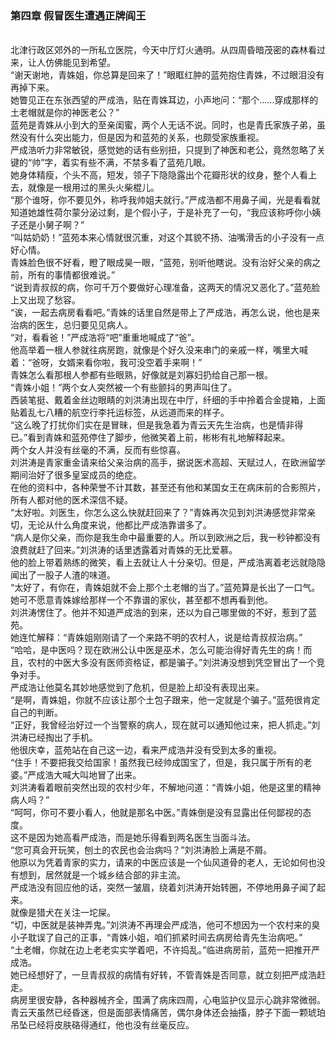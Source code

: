 ### 第四章 假冒医生遭遇正牌阎王
  <br/>
  北津行政区郊外的一所私立医院，今天中厅灯火通明。从四周昏暗茂密的森林看过来，让人仿佛能见到希望。<br/>
  “谢天谢地，青姝姐，你总算是回来了！”眼眶红肿的蓝苑抱住青姝，不过眼泪没有再掉下来。<br/>
  她瞥见正在东张西望的严成浩，贴在青姝耳边，小声地问：“那个……穿成那样的土老帽就是你的神医老公？”<br/>
  蓝苑是青姝从小到大的至亲闺蜜，两个人无话不说。同时，也是青氏家族子弟，虽然没有什么突出能力，但是因为和蓝苑的关系，也颇受家族重视。<br/>
  严成浩听力非常敏锐，感觉她的话有些别扭，只提到了神医和老公，竟然忽略了关键的“帅”字，着实有些不满，不禁多看了蓝苑几眼。<br/>
  她身体精瘦，个头不高，短发，领子下隐隐露出个花瓣形状的纹身，整个人看上去，就像是一根用过的黑头火柴棍儿。<br/>
  “那个谁呀，你不要见外，称呼我帅姐夫就行。”严成浩都不用鼻子闻，光是看看就知道她雄性荷尔蒙分泌过剩，是个假小子，于是补充了一句，“我应该称呼你小姨子还是小舅子啊？”<br/>
  “叫姑奶奶！”蓝苑本来心情就很沉重，对这个其貌不扬、油嘴滑舌的小子没有一点好心情。<br/>
  青姝脸色很不好看，瞪了眼成昊一眼，“蓝苑，别听他瞎说。没有治好父亲的病之前，所有的事情都很难说。”<br/>
  “说到青叔叔的病，你可千万个要做好心理准备，这两天的情况又恶化了。”蓝苑脸上又出现了愁容。<br/>
  “诶，一起去病房看看吧。”青姝的话里自然是带上了严成浩，再怎么说，他也是来治病的医生，总归要见见病人。<br/>
  “对，看看爸！”严成浩将“吧”重重地喊成了“爸”。<br/>
  他高举着一根人参就往病房跑，就像是个好久没来串门的亲戚一样，嘴里大喊着：“爸呀，女婿来看你啦，我可没空着手来啊！”<br/>
  青姝怎么看那根人参都有些眼熟，好像就是刘寡妇扔给自己那一根。<br/>
  “青姝小姐！”两个女人突然被一个有些颤抖的男声叫住了。<br/>
  西装笔挺、戴着金丝边眼睛的刘洪涛出现在中厅，纤细的手中拎着合金提箱，上面贴着乱七八糟的航空行李托运标签，从远道而来的样子。<br/>
  “这么晚了打扰你们实在是冒昧，但是我急着为青云天先生治病，也是情非得已。”看到青姝和蓝苑停住了脚步，他微笑着上前，彬彬有礼地解释起来。<br/>
  两个女人并没有丝毫的不满，反而有些惊喜。<br/>
  刘洪涛是青家重金请来给父亲治病的高手，据说医术高超、天赋过人，在欧洲留学期间治好了很多皇室成员的绝症。<br/>
  在他的资料中，各种荣誉不计其数，甚至还有他和某国女王在病床前的合影照片，所有人都对他的医术深信不疑。<br/>
  “太好啦。刘医生，你怎么这么快就赶回来了？”青姝再次见到刘洪涛感觉非常亲切，无论从什么角度来说，他都比严成浩靠谱多了。<br/>
  “病人是你父亲，而你是我生命中最重要的人。所以到欧洲之后，我一秒钟都没有浪费就赶了回来。”刘洪涛的话里透露着对青姝的无比爱慕。<br/>
  他的脸上带着熟练的微笑，看上去就让人十分亲切。但是，严成浩离着老远就隐隐闻出了一股子人渣的味道。<br/>
  “太好了，有你在，青姝姐就不会上那个土老帽的当了。”蓝苑算是长出了一口气。<br/>
  她可不愿意青姝嫁给那样一个不靠谱的家伙，甚至都不想再看到他。<br/>
  刘洪涛愣住了。他并不知道严成浩的到来，还以为自己哪里做的不好，惹到了蓝苑。<br/>
  她连忙解释：“青姝姐刚刚请了一个来路不明的农村人，说是给青叔叔治病。”<br/>
  “哈哈，是中医吗？现在欧洲公认中医是巫术，怎么可能治得好青先生的病！而且，农村的中医大多没有医师资格证，都是骗子。”刘洪涛没想到凭空冒出了一个竞争对手。<br/>
  严成浩让他莫名其妙地感觉到了危机，但是脸上却没有表现出来。<br/>
  “是啊，青姝姐，你就不应该让那个土包子跟来，他一定就是个骗子。”蓝苑很肯定自己的判断。<br/>
  “正好，我曾经治好过一个当警察的病人，现在就可以通知他过来，把人抓走。”刘洪涛已经掏出了手机。<br/>
  他很庆幸，蓝苑站在自己这一边，看来严成浩并没有受到太多的重视。<br/>
  “住手！不要把我交给国家！虽然我已经帅成国宝了，但是，我只属于所有的老婆。”严成浩大喊大叫地冒了出来。<br/>
  刘洪涛看着眼前突然出现的农村少年，不解地问道：“青姝小姐，他是这里的精神病人吗？”<br/>
  “呵呵，你可不要小看人，他就是那名中医。”青姝倒是没有显露出任何鄙视的态度。<br/>
  这不是因为她高看严成浩，而是她乐得看到两名医生当面斗法。<br/>
  “您可真会开玩笑，刨土的农民也会治病吗？”刘洪涛脸上满是不屑。<br/>
  他原以为凭着青家的实力，请来的中医应该是一个仙风道骨的老人，无论如何也没有想到，居然就是一个城乡结合部的非主流。<br/>
  严成浩没有回应他的话，突然一皱眉，绕着刘洪涛开始转圈，不停地用鼻子闻了起来。<br/>
  就像是猎犬在关注一坨屎。<br/>
  “切，中医就是装神弄鬼。”刘洪涛不再理会严成浩，他可不想因为一个农村来的臭小子耽误了自己的正事，“青姝小姐，咱们抓紧时间去病房给青先生治病吧。”<br/>
  “土老帽，你就在边上老老实实学着吧，不许捣乱。”临进病房前，蓝苑一把推开严成浩。<br/>
  她已经想好了，一旦青叔叔的病情有好转，不管青姝是否同意，就立刻把严成浩赶走。<br/>
  病房里很安静，各种器械齐全，围满了病床四周，心电监护仪显示心跳非常微弱。<br/>
  青云天虽然已经昏迷，但是面部表情痛苦，偶尔身体还会抽搐，脖子下面一颗琥珀吊坠已经将皮肤硌得通红，他也没有丝毫反应。<br/>
  <br/>
